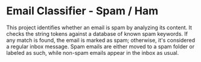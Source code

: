 # Email Classifier - Spam / Ham

This project identifies whether an email is spam by analyzing its content. It checks the string tokens against a database of known spam keywords. If any match is found, the email is marked as spam; otherwise, it's considered a regular inbox message. Spam emails are either moved to a spam folder or labeled as such, while non-spam emails appear in the inbox as usual.
